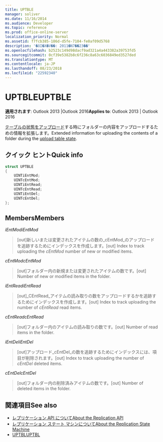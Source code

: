 ```yaml
---
title: UPTBLE
manager: soliver
ms.date: 11/16/2014
ms.audience: Developer
ms.topic: reference
ms.prod: office-online-server
localization_priority: Normal
ms.assetid: f7fcb385-186d-d5fe-7104-fe0af09d5768
description: '�ŏI�X�V��: 2011�N7��23��'
ms.openlocfilehash: b2523c149d98dacf9ad321a4a443382a39753fd5
ms.sourcegitcommit: 0cf39e5382b8c6f236c8a63c6036849ed3527ded
ms.translationtype: MT
ms.contentlocale: ja-JP
ms.lasthandoff: 08/23/2018
ms.locfileid: "22592340"
---
```

# <a name="uptble"></a><span data-ttu-id="a9e8b-103">UPTBLE</span><span class="sxs-lookup"><span data-stu-id="a9e8b-103">UPTBLE</span></span>

<span data-ttu-id="a9e8b-104">**適用されます**: Outlook 2013 |Outlook 2016</span><span class="sxs-lookup"><span data-stu-id="a9e8b-104">**Applies to**: Outlook 2013 | Outlook 2016</span></span> 
  
<span data-ttu-id="a9e8b-105">[テーブルの状態をアップロード](upload-table-state.md)する時にフォルダーの内容をアップロードするための情報を拡張します。</span><span class="sxs-lookup"><span data-stu-id="a9e8b-105">Extended information for uploading the contents of a folder during the [upload table state](upload-table-state.md).</span></span>
  
## <a name="quick-info"></a><span data-ttu-id="a9e8b-106">クイック ヒント</span><span class="sxs-lookup"><span data-stu-id="a9e8b-106">Quick info</span></span>

```cpp
struct UPTBLE 
{ 
    UINTiEntMod; 
    UINTcEntMod; 
    UINTiEntRead; 
    UINTcEntRead; 
    UINTiEntDel; 
    UINTcEntDel; 
};
```

## <a name="members"></a><span data-ttu-id="a9e8b-107">Members</span><span class="sxs-lookup"><span data-stu-id="a9e8b-107">Members</span></span>

 <span data-ttu-id="a9e8b-108">_iEntMod_</span><span class="sxs-lookup"><span data-stu-id="a9e8b-108">_iEntMod_</span></span>
  
>  <span data-ttu-id="a9e8b-109">[out]新しいまたは変更されたアイテムの数の_cEntMod_のアップロードを追跡するためにインデックスを作成します。</span><span class="sxs-lookup"><span data-stu-id="a9e8b-109">[out] Index to track uploading the  _cEntMod_ number of new or modified items.</span></span> 
    
 <span data-ttu-id="a9e8b-110">_cEntMod_</span><span class="sxs-lookup"><span data-stu-id="a9e8b-110">_cEntMod_</span></span>
  
>  <span data-ttu-id="a9e8b-111">[out]フォルダー内の新規または変更されたアイテムの数です。</span><span class="sxs-lookup"><span data-stu-id="a9e8b-111">[out] Number of new or modified items in the folder.</span></span> 
    
 <span data-ttu-id="a9e8b-112">_iEntRead_</span><span class="sxs-lookup"><span data-stu-id="a9e8b-112">_iEntRead_</span></span>
  
>  <span data-ttu-id="a9e8b-113">[out]_CEntRead_アイテムの読み取りの数をアップロードするかを追跡するためにインデックスを作成します。</span><span class="sxs-lookup"><span data-stu-id="a9e8b-113">[out] Index to track uploading the number of  _cEntRead_ read items.</span></span> 
    
 <span data-ttu-id="a9e8b-114">_cEntRead_</span><span class="sxs-lookup"><span data-stu-id="a9e8b-114">_cEntRead_</span></span>
  
>  <span data-ttu-id="a9e8b-115">[out]フォルダー内のアイテムの読み取りの数です。</span><span class="sxs-lookup"><span data-stu-id="a9e8b-115">[out] Number of read items in the folder.</span></span> 
    
 <span data-ttu-id="a9e8b-116">_iEntDel_</span><span class="sxs-lookup"><span data-stu-id="a9e8b-116">_iEntDel_</span></span>
  
>  <span data-ttu-id="a9e8b-117">[out]アップロード_cEntDel_の数を追跡するためにインデックスには、項目が削除されます。</span><span class="sxs-lookup"><span data-stu-id="a9e8b-117">[out] Index to track uploading the number of  _cEntDel_ deleted items.</span></span> 
    
 <span data-ttu-id="a9e8b-118">_cEntDel_</span><span class="sxs-lookup"><span data-stu-id="a9e8b-118">_cEntDel_</span></span>
  
>  <span data-ttu-id="a9e8b-119">[out]フォルダー内の削除済みアイテムの数です。</span><span class="sxs-lookup"><span data-stu-id="a9e8b-119">[out] Number of deleted items in the folder.</span></span> 
    
## <a name="see-also"></a><span data-ttu-id="a9e8b-120">関連項目</span><span class="sxs-lookup"><span data-stu-id="a9e8b-120">See also</span></span>

- [<span data-ttu-id="a9e8b-121">レプリケーション API について</span><span class="sxs-lookup"><span data-stu-id="a9e8b-121">About the Replication API</span></span>](about-the-replication-api.md) 
- [<span data-ttu-id="a9e8b-122">レプリケーション ステート マシンについて</span><span class="sxs-lookup"><span data-stu-id="a9e8b-122">About the Replication State Machine</span></span>](about-the-replication-state-machine.md)
- [<span data-ttu-id="a9e8b-123">UPTBL</span><span class="sxs-lookup"><span data-stu-id="a9e8b-123">UPTBL</span></span>](uptbl.md)

